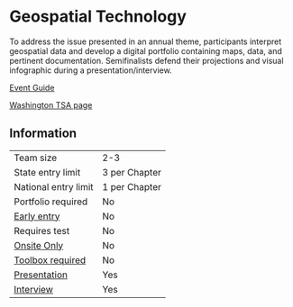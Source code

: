 # Geospatial Technology

To address the issue presented in an annual theme, participants interpret geospatial data and develop a digital portfolio
containing maps, data, and pertinent documentation.
Semifinalists defend their projections and visual infographic
during a presentation/interview.

[Event Guide](https://lwsd.sharepoint.com/:b:/r/sites/GR-JHS-TechnologyStudentAssociation-SCA/Shared%20Documents/23-24/Competition/Event%20Guides/HS%20-%20Geospatial%20Technology.pdf)

[Washington TSA page](https://www.washingtontsa.org/high-school-events/geospatial-technology)

## Information

|                             |               |
| --------------------------- | ------------- |
| Team size                   | 2-3           |
| State entry limit           | 3 per Chapter |
| National entry limit        | 1 per Chapter |
| Portfolio required          | No            |
| [Early entry](/#terms)      | No            |
| Requires test               | No            |
| [Onsite Only](/#terms)      | No            |
| [Toolbox required](/#terms) | No            |
| [Presentation](/#terms)     | Yes           |
| [Interview](/#terms)        | Yes           |
